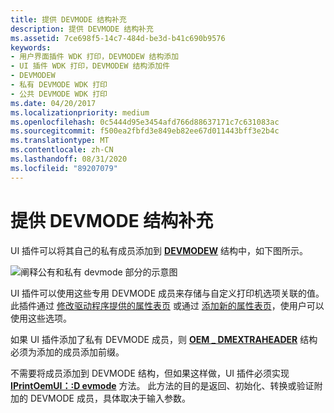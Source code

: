 ```yaml
---
title: 提供 DEVMODE 结构补充
description: 提供 DEVMODE 结构补充
ms.assetid: 7ce698f5-14c7-484d-be3d-b41c690b9576
keywords:
- 用户界面插件 WDK 打印，DEVMODEW 结构添加
- UI 插件 WDK 打印，DEVMODEW 结构添加件
- DEVMODEW
- 私有 DEVMODE WDK 打印
- 公共 DEVMODE WDK 打印
ms.date: 04/20/2017
ms.localizationpriority: medium
ms.openlocfilehash: 0c5444d95e3454afd766d88637171c7c631083ac
ms.sourcegitcommit: f500ea2fbfd3e849eb82ee67d011443bff3e2b4c
ms.translationtype: MT
ms.contentlocale: zh-CN
ms.lasthandoff: 08/31/2020
ms.locfileid: "89207079"
---
```

# <a name="providing-devmode-structure-additions"></a>提供 DEVMODE 结构补充





UI 插件可以将其自己的私有成员添加到 [**DEVMODEW**](/windows/win32/api/wingdi/ns-wingdi-devmodew) 结构中，如下图所示。

![阐释公有和私有 devmode 部分的示意图](images/dvmdstru.png)

UI 插件可以使用这些专用 DEVMODE 成员来存储与自定义打印机选项关联的值。 此插件通过 [修改驱动程序提供的属性表页](modifying-a-driver-supplied-property-sheet-page.md) 或通过 [添加新的属性表页](adding-new-property-sheet-pages.md)，使用户可以使用这些选项。

如果 UI 插件添加了私有 DEVMODE 成员，则 [**OEM \_ DMEXTRAHEADER**](/windows-hardware/drivers/ddi/printoem/ns-printoem-_oem_dmextraheader) 结构必须为添加的成员添加前缀。

不需要将成员添加到 DEVMODE 结构，但如果这样做，UI 插件必须实现 [**IPrintOemUI：:D evmode**](/windows-hardware/drivers/ddi/prcomoem/nf-prcomoem-iprintoemui-devmode) 方法。 此方法的目的是返回、初始化、转换或验证附加的 DEVMODE 成员，具体取决于输入参数。

 

